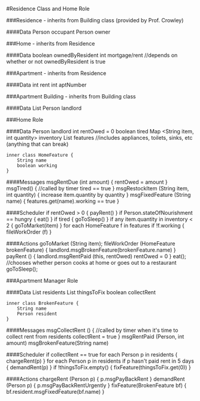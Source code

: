 #Residence Class and Home Role

###Residence - inherits from Building class (provided by Prof. Crowley)

####Data
	Person occupant
	Person owner

###Home - inherits from Residence

####Data
	boolean ownedByResident
	int mortgage/rent //depends on whether or not ownedByResident is true

###Apartment - inherits from Residence

####Data
	int rent
	int aptNumber

###Apartment Building - inherits from Building class

####Data
	List<apartments>
	Person landlord

###Home Role

####Data
	Person landlord
	int rentOwed = 0
	boolean tired
	Map <String item, int quantity> inventory
	List <HomeFeature> features //includes appliances, toilets, sinks, etc (anything that can break)
	
	inner class HomeFeature {
		String name
		boolean working
	}

####Messages
	msgRentDue (int amount) {
		rentOwed = amount
	}
	msgTired() { //called by timer
		tired == true
	}
	msgRestockItem (String item, int quantity) {
		increase item.quantity by quantity
	}
	msgFixedFeature (String name) {
		features.get(name).working == true
	}

####Scheduler
	if rentOwed > 0
		{ payRent() }
	if Person.stateOfNourishment == hungry
		{ eat() }
	if tired 
		{ goToSleep() }
	if any item.quantity in inventory < 2
		{ goToMarket(item) }
	for each HomeFeature f in features
		if !f.working
			{ fileWorkOrder (f) }

####Actions
	goToMarket (String item);
	fileWorkOrder (HomeFeature brokenFeature) {
		landlord.msgBrokenFeature(brokenFeature.name)
	}
	payRent () {
		landlord.msgRentPaid (this, rentOwed)
		rentOwed = 0
	}
	eat(); //chooses whether person cooks at home or goes out to a restaurant
	goToSleep();
	
###Apartment Manager Role

####Data
	List <Person> residents
	List <BrokenFeature> thingsToFix
	boolean collectRent
	
	inner class BrokenFeature {
		String name
		Person resident
	}

####Messages
	msgCollectRent () { //called by timer when it's time to collect rent from residents
		collectRent = true
	}
	msgRentPaid (Person, int amount)
	msgBrokenFeature(String name)

####Scheduler
	if collectRent == true
		for each Person p in residents
			{ chargeRent(p) }
	for each Person p in residents
		if p hasn't paid rent in 5 days
			{ demandRent(p) }
	if !thingsToFix.empty()
		{ fixFeature(thingsToFix.get(0)) }

####Actions
	chargeRent (Person p) {
		p.msgPayBackRent
	}
	demandRent (Person p) {
		p.msgPayBackRentUrgently
	}
	fixFeature(BrokenFeature bf) {
		bf.resident.msgFixedFeature(bf.name)
	}
